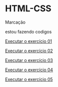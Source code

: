 # HTML-CSS
 Marcação

 estou fazendo codigos

<a href="https://viniciuszh21000.github.io/HTML-CSS/exercicios/ex01/borda.html">Executar o exercício 01</a>

<a href="https://viniciuszh21000.github.io/HTML-CSS/exercicios/ex02/pj01.html">Executar o exercício 02</a>

<a href="https://viniciuszh21000.github.io/HTML-CSS/exercicios/projeto/projeto01.html">Executar o exercício 03</a>

<a href="https://viniciuszh21000.github.io/HTML-CSS/exercicios/ex005/index.html">Executar o exercício 04</a>

<a href="https://viniciuszh21000.github.io/HTML-CSS/exercicios/passa-tempo/003/index.html">Executar o exercício 05</a>

<a href="https://viniciuszh21000.github.io/HTML-CSS/exercicios/passa-tempo/projeto005/004/index.html"></a>
